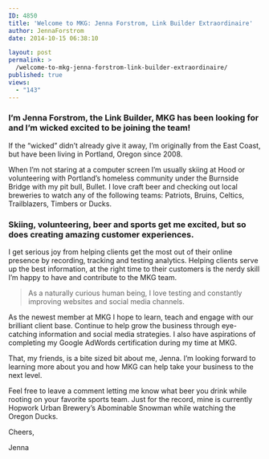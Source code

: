 ```yaml
---
ID: 4850
title: 'Welcome to MKG: Jenna Forstrom, Link Builder Extraordinaire'
author: JennaForstrom
date: 2014-10-15 06:38:10

layout: post
permalink: >
  /welcome-to-mkg-jenna-forstrom-link-builder-extraordinaire/
published: true
views:
  - "143"
---
```

<h3>I’m Jenna Forstrom, the Link Builder, MKG has been looking for and I’m wicked excited to be joining the team!</h3>

<p>If the “wicked” didn’t already give it away, I’m originally from the East Coast, but have been living in Portland, Oregon since 2008.</p> 

<p>When I’m not staring at a computer screen I’m usually skiing at Hood or volunteering with Portland’s homeless community under the Burnside Bridge with my pit bull, Bullet. I love craft beer and checking out local breweries to watch any of the following teams: Patriots, Bruins, Celtics, Trailblazers, Timbers or Ducks.</p>

<!--more-->

<h3>Skiing, volunteering, beer and sports get me excited, but so does creating amazing customer experiences.</h3>

<p>I get serious joy from helping clients get the most out of their online presence by recording, tracking and testing analytics. Helping clients serve up the best information, at the right time to their customers is the nerdy skill I’m happy to have and contribute to the MKG team.</p> 

<blockquote>As a naturally curious human being, I love testing and constantly improving websites and social media channels.</blockquote>

<p>As the newest member at MKG I hope to learn, teach and engage with our brilliant client base. Continue to help grow the business through eye-catching information and social media strategies. I also have aspirations of completing my Google AdWords certification during my time at MKG.</p>

<p>That, my friends, is a bite sized bit about me, Jenna. I’m looking forward to learning more about you and how MKG can help take your business to the next level.</p>

<p>Feel free to leave a comment letting me know what beer you drink while rooting on your favorite sports team. Just for the record, mine is currently Hopwork Urban Brewery’s Abominable Snowman while watching the Oregon Ducks.</p>

<p>Cheers,</p>

<p>Jenna</p>